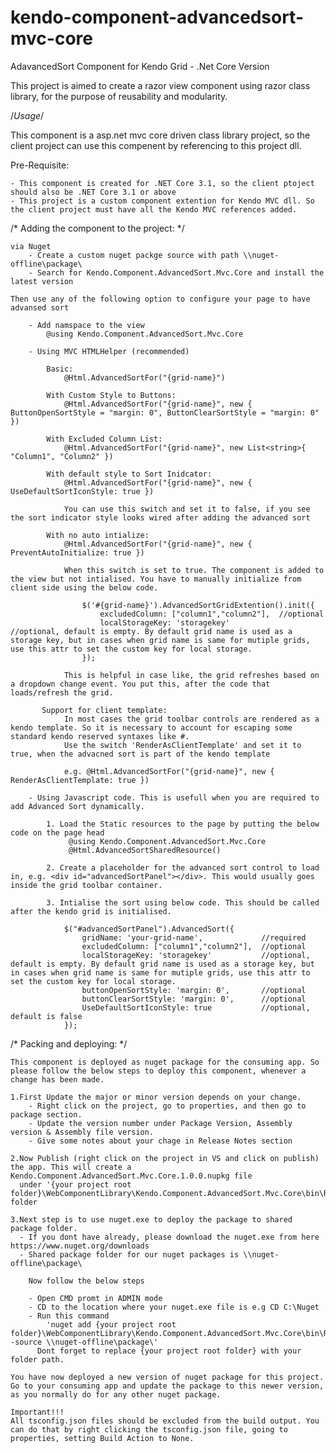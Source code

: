 # kendo-component-advancedsort-mvc-core
AdavancedSort Component for Kendo Grid - .Net Core Version

This project is aimed to create a razor view component using razor class library, for the purpose of reusability and modularity. 

/*Usage*/

This component is a asp.net mvc core driven class library project, so the client project can use this compenent by referencing to this project dll.

Pre-Requisite:

    - This component is created for .NET Core 3.1, so the client ptoject should also be .NET Core 3.1 or above
    - This project is a custom component extention for Kendo MVC dll. So the client project must have all the Kendo MVC references added.

/* Adding the component to the project: */

    via Nuget
        - Create a custom nuget packge source with path \\nuget-offline\package\
        - Search for Kendo.Component.AdvancedSort.Mvc.Core and install the latest version
    
    Then use any of the following option to configure your page to have advansed sort

        - Add namspace to the view
            @using Kendo.Component.AdvancedSort.Mvc.Core

        - Using MVC HTMLHelper (recommended)

            Basic: 
                @Html.AdvancedSortFor("{grid-name}")

            With Custom Style to Buttons: 
                @Html.AdvancedSortFor("{grid-name}", new { ButtonOpenSortStyle = "margin: 0", ButtonClearSortStyle = "margin: 0" })

            With Excluded Column List: 
                @Html.AdvancedSortFor("{grid-name}", new List<string>{ "Column1", "Column2" })

            With default style to Sort Inidcator:
                @Html.AdvancedSortFor("{grid-name}", new { UseDefaultSortIconStyle: true })

                You can use this switch and set it to false, if you see the sort indicator style looks wired after adding the advanced sort

            With no auto intialize:
                @Html.AdvancedSortFor("{grid-name}", new { PreventAutoInitialize: true })

                When this switch is set to true. The component is added to the view but not intialised. You have to manually initialize from client side using the below code.

                    $('#{grid-name}').AdvancedSortGridExtention().init({
                        excludedColumn: ["column1","column2"],  //optional
                        localStorageKey: 'storagekey'           //optional, default is empty. By default grid name is used as a storage key, but in cases when grid name is same for mutiple grids, use this attr to set the custom key for local storage.
                    });

                This is helpful in case like, the grid refreshes based on a dropdown change event. You put this, after the code that loads/refresh the grid. 
           
           Support for client template:
                In most cases the grid toolbar controls are rendered as a kendo template. So it is necessary to account for escaping some standard kendo reserved syntaxes like #.
                Use the switch 'RenderAsClientTemplate' and set it to true, when the advacned sort is part of the kendo template

                e.g. @Html.AdvancedSortFor("{grid-name}", new { RenderAsClientTemplate: true })

        - Using Javascript code. This is usefull when you are required to add Advanced Sort dynamically.

            1. Load the Static resources to the page by putting the below code on the page head
                 @using Kendo.Component.AdvancedSort.Mvc.Core
                 @Html.AdvancedSortSharedResource()

            2. Create a placeholder for the advanced sort control to load in, e.g. <div id="advancedSortPanel"></div>. This would usually goes inside the grid toolbar container.

            3. Intialise the sort using below code. This should be called after the kendo grid is initialised. 

                $("#advancedSortPanel").AdvancedSort({
                    gridName: 'your-grid-name',             //required
                    excludedColumn: ["column1","column2"],  //optional
                    localStorageKey: 'storagekey'           //optional, default is empty. By default grid name is used as a storage key, but in cases when grid name is same for mutiple grids, use this attr to set the custom key for local storage.
                    buttonOpenSortStyle: 'margin: 0',       //optional
                    buttonClearSortStyle: 'margin: 0',      //optional
                    UseDefaultSortIconStyle: true           //optional, default is false
                });

/* Packing and deploying: */

    This component is deployed as nuget package for the consuming app. So please follow the below steps to deploy this component, whenever a change has been made.

    1.First Update the major or minor version depends on your change. 
        - Right click on the project, go to properties, and then go to package section.
        - Update the version number under Package Version, Assembly version & Assembly file version.
        - Give some notes about your chage in Release Notes section

    2.Now Publish (right click on the project in VS and click on publish) the app. This will create a Kendo.Component.AdvancedSort.Mvc.Core.1.0.0.nupkg file 
      under '{your project root folder}\WebComponentLibrary\Kendo.Component.AdvancedSort.Mvc.Core\bin\Release\netcoreapp3.1\publish' folder

    3.Next step is to use nuget.exe to deploy the package to shared package folder.
      - If you dont have already, please download the nuget.exe from here https://www.nuget.org/downloads
      - Shared package folder for our nuget packages is \\nuget-offline\package\

        Now follow the below steps

        - Open CMD promt in ADMIN mode
        - CD to the location where your nuget.exe file is e.g CD C:\Nuget
        - Run this command 
            'nuget add {your project root folder}\WebComponentLibrary\Kendo.Component.AdvancedSort.Mvc.Core\bin\Release\netcoreapp3.1\publish\Kendo.Component.AdvancedSort.Mvc.Core.1.0.0.nupkg -source \\nuget-offline\package\'
          Dont forget to replace {your project root folder} with your folder path.
  
    You have now deployed a new version of nuget package for this project. Go to your consuming app and update the package to this newer version, as you normally do for any other nuget package.

    Important!!! 
    All tsconfig.json files should be excluded from the build output. You can do that by right clicking the tsconfig.json file, going to properties, setting Build Action to None.